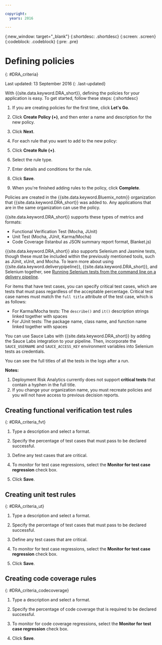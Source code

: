 ```yaml
---

copyright:
  years: 2016

---
```


{:new_window: target="_blank"}
{:shortdesc: .shortdesc}
{:screen: .screen}
{:codeblock: .codeblock}
{:pre: .pre}

# Defining policies
{: #DRA_criteria}

Last updated: 13 September 2016
{: .last-updated}

With {{site.data.keyword.DRA_short}}, defining the policies for your application is easy. To get started, follow these steps:
{:shortdesc}


1. If you are creating policies for the first time, click **Let's Go**.

2. Click **Create Policy (+)**, and then enter a name and description for the new policy.

3. Click **Next**.

4. For each rule that you want to add to the new policy:
  1. Click **Create Rule (+)**.
  2. Select the rule type.
  3. Enter details and conditions for the rule.
  4. Click **Save**.

5. When you're finished adding rules to the policy, click **Complete**.

Policies are created in the {{site.data.keyword.Bluemix_notm}} organization that {{site.data.keyword.DRA_short}} was added to. Any applications that are in the same organization can use the policy.

{{site.data.keyword.DRA_short}} supports these types of metrics and formats:

* Functional Verification Test (Mocha, JUnit)
* Unit Test (Mocha, JUnit, Karma/Mocha)
* Code Coverage (Istanbul as JSON summary report format, Blanket.js)

{{site.data.keyword.DRA_short}} also supports Selenium and Jasmine tests, though these must be included within the previously mentioned tools, such as JUnit, xUnit, and Mocha. To learn more about using {{site.data.keyword.deliverypipeline}}, {{site.data.keyword.DRA_short}}, and Selenium together, see [Running Selenium tests from the command line on a delivery pipeline](https://developer.ibm.com/devops-services/2016/07/21/running-selenium-tests-command-line-delivery-pipeline/).

For items that have test cases, you can specify critical test cases, which are tests that must pass regardless of the acceptable percentage. Critical test case names must match the `full title` attribute of the test case, which is as follows:    
* For Karma/Mocha tests: The `describe()` and `it()` description strings linked together with spaces
* For JUnit tests: The package name, class name, and function name linked together with spaces    

You can use Sauce Labs with {{site.data.keyword.DRA_short}} by adding the Sauce Labs integration to your pipeline. Then, incorporate the `SAUCE_USERNAME` and `SAUCE_ACCESS_KEY` environment variables into Selenium tests as credentials.

You can see the full titles of all the tests in the logs after a run.  

**Notes:**  
1. Deployment Risk Analytics currently does not support **critical tests** that contain a hyphen in the full title.    
2. If you change your organization name, you must recreate policies and you will not have access to previous decision reports.

## Creating functional verification test rules
{: #DRA_criteria_fvt}

1. Type a description and select a format.

2. Specify the percentage of test cases that must pass to be declared successful.

3. Define any test cases that are critical.

4. To monitor for test case regressions, select the **Monitor for test case regression** check box.

5. Click **Save**.


## Creating unit test rules
{: #DRA_criteria_ut}

1. Type a description and select a format.

2. Specify the percentage of test cases that must pass to be declared successful.

3. Define any test cases that are critical.

4. To monitor for test case regressions, select the **Monitor for test case regression** check box.

5. Click **Save**.


## Creating code coverage rules
{: #DRA_criteria_codecoverage}

1. Type a description and select a format.

2. Specify the percentage of code coverage that is required to be declared successful.

3. To monitor for code coverage regressions, select the **Monitor for test case regression** check box.

4. Click **Save**.
